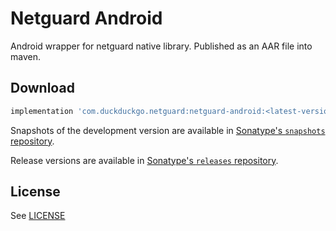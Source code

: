 Netguard Android
===============
Android wrapper for netguard native library. Published as an AAR file into maven.

Download
--------

```groovy
implementation 'com.duckduckgo.netguard:netguard-android:<latest-version>'
```

Snapshots of the development version are available in [Sonatype's `snapshots` repository](https://s01.oss.sonatype.org/content/repositories/snapshots/com/duckduckgo/netguard/netguard-android).

Release versions are available in [Sonatype's `releases` repository](https://s01.oss.sonatype.org/content/repositories/releases/com/duckduckgo/netguard/netguard-android).

License
-------
See [LICENSE](https://github.com/duckduckgo/netguard/blob/main/LICENSE)
